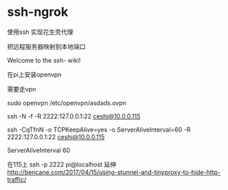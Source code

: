 # ssh-ngrok
使用ssh 实现花生壳代理

把远程服务器映射到本地端口

Welcome to the ssh- wiki!

在pi上安装openvpn
 
需要走vpn 

sudo openvpn /etc/openvpn/asdads.ovpn

ssh -N -f -R 2222:127.0.0.1:22 ceshi@10.0.0.115

ssh -CqTfnN -o TCPKeepAlive=yes -o ServerAliveInterval=60 -R 2222:127.0.0.1:22 ceshi@10.0.0.115

ServerAliveInterval 60

在115上 ssh -p 2222 pi@localhost 延伸 http://bencane.com/2017/04/15/using-stunnel-and-tinyproxy-to-hide-http-traffic/


